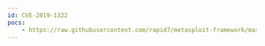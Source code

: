 ```yaml
---
id: CVE-2019-1322
pocs:
    - https://raw.githubusercontent.com/rapid7/metasploit-framework/master/modules/exploits/windows/local/comahawk.rb
---
```

